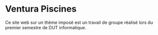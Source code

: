 # Ventura Piscines
Ce site web sur un thème imposé est un travail de groupe réalisé lors du premier semestre de DUT informatique.
